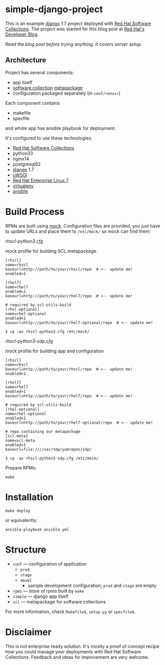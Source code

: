 simple-django-project
=====================

This is an example [django](http://djangoproject.com/) 1.7 project deployed with [Red Hat Software Collections](https://access.redhat.com/documentation/en-US/Red_Hat_Software_Collections/). The project was started for this blog post at [Red Hat's Developer Blog](https://developerblog.redhat.com).

*Read the blog post before trying anything. It covers server setup.*

Architecture
------------

Project has several components:

* app itself
* [software collection](https://www.softwarecollections.org/) [metapackage](http://docs.fedoraproject.org/en-US/Fedora_Contributor_Documentation/1/html/Software_Collections_Guide/sect-Creating_a_Meta_Package.html)
* configuration packaged separately (in `conf/<env>/`)

Each component contains

* makefile
* specfile

and whole app has ansible playbook for deployment.

It's configured to use these technologies:

* [Red Hat Software Collections](https://access.redhat.com/documentation/en-US/Red_Hat_Software_Collections/)
 * python33
 * nginx14
 * postgresql92
* [django](http://djangoproject.com/) 1.7
* [uWSGI](https://uwsgi-docs.readthedocs.org/en/latest/)
* [Red Hat Enterprise Linux 7](http://www.redhat.com/en/resources/rhel-7-whats-new)
* [virtualenv](http://virtualenv.readthedocs.org/)
* [ansible](http://www.ansible.com/)

Build Process
============

RPMs are built using [mock](http://fedoraproject.org/wiki/Projects/Mock). Configuration files are provided, you just have to update URLs and place them to `/etc/mock/` so mock can find them:

_rhscl-python3.cfg_

mock profile for building SCL metapackage.

```
[rhscl]
name=rhscl
baseurl=http://path/to/your/rhscl/repo  # <-- update me!
enabled=1

[rhel7]
name=rhel7
enabled=1
baseurl=http://path/to/your/rhel7/repo  # <-- update me!

# required by scl-utils-build
[rhel-optional]
name=rhel-optional
enabled=1
baseurl=http://path/to/your/rhel7-optional/repo  # <-- update me!
```

```
$ cp -av rhscl-python3.cfg /etc/mock/
```


_rhscl-python3-sdp.cfg_

mock profile for building app and configuration

```
[rhscl]
name=rhscl
baseurl=http://path/to/your/rhscl/repo  # <-- update me!
enabled=1

[rhel7]
name=rhel7
enabled=1
baseurl=http://path/to/your/rhel7/repo  # <-- update me!

# required by scl-utils-build
[rhel-optional]
name=rhel-optional
enabled=1
baseurl=http://path/to/your/rhel7-optional/repo  # <-- update me!

# repo containing our metapackage
[scl-meta]
name=scl-meta
enabled=1
baseurl=file:////var/tmp/yumrepos/sdp/
```

```
$ cp -av rhscl-python3-sdp.cfg /etc/mock/
```

Prepare RPMs:

```
make
```

Installation
============

```
make deploy
```

or equivalently:

```
ansible-playbook ansible.yml
```

Structure
=========

* `conf` — configuration of application
  * `prod`
  * `stage`
  * `devel`
    * sample development configuration; `prod` and `stage` are empty
* `rpms` — store of rpms built by `make`
* `simple` — django app itself
* `scl` —  metapackage for software collections

For more information, check `Makefile`s, `setup.py` or `specfile`s.

Disclaimer
==========

This is not enterprise ready solution. It's mostly a proof of concept recipe how you could manage your deployments with Red Hat Software Collections. Feedback and ideas for improvement are very welcome.

